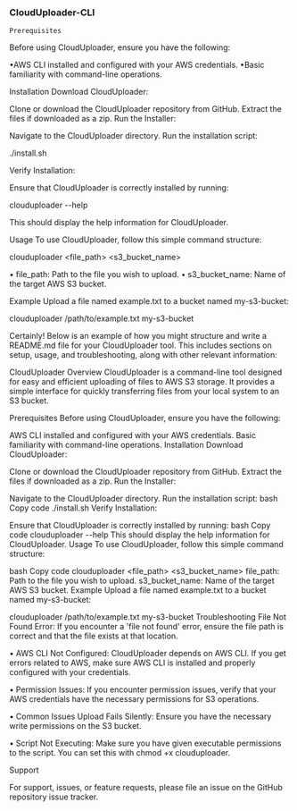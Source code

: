 ### CloudUploader-CLI

    Prerequisites
Before using CloudUploader, ensure you have the following:

•AWS CLI installed and configured with your AWS credentials.
•Basic familiarity with command-line operations.

Installation
Download CloudUploader:

Clone or download the CloudUploader repository from GitHub.
Extract the files if downloaded as a zip.
Run the Installer:

Navigate to the CloudUploader directory.
Run the installation script:

./install.sh

Verify Installation:

Ensure that CloudUploader is correctly installed by running:

clouduploader --help

This should display the help information for CloudUploader.

Usage
To use CloudUploader, follow this simple command structure:

clouduploader <file_path> <s3_bucket_name>

• file_path: Path to the file you wish to upload.
• s3_bucket_name: Name of the target AWS S3 bucket.

Example
Upload a file named example.txt to a bucket named my-s3-bucket:

clouduploader /path/to/example.txt my-s3-bucket


Certainly! Below is an example of how you might structure and write a README.md file for your CloudUploader tool. This includes sections on setup, usage, and troubleshooting, along with other relevant information:

CloudUploader
Overview
CloudUploader is a command-line tool designed for easy and efficient uploading of files to AWS S3 storage. It provides a simple interface for quickly transferring files from your local system to an S3 bucket.

Prerequisites
Before using CloudUploader, ensure you have the following:

AWS CLI installed and configured with your AWS credentials.
Basic familiarity with command-line operations.
Installation
Download CloudUploader:

Clone or download the CloudUploader repository from GitHub.
Extract the files if downloaded as a zip.
Run the Installer:

Navigate to the CloudUploader directory.
Run the installation script:
bash
Copy code
./install.sh
Verify Installation:

Ensure that CloudUploader is correctly installed by running:
bash
Copy code
clouduploader --help
This should display the help information for CloudUploader.
Usage
To use CloudUploader, follow this simple command structure:

bash
Copy code
clouduploader <file_path> <s3_bucket_name>
file_path: Path to the file you wish to upload.
s3_bucket_name: Name of the target AWS S3 bucket.
Example
Upload a file named example.txt to a bucket named my-s3-bucket:


clouduploader /path/to/example.txt my-s3-bucket
Troubleshooting
File Not Found Error:
If you encounter a 'file not found' error, ensure the file path is correct and that the file exists at that location.

• AWS CLI Not Configured:
CloudUploader depends on AWS CLI. If you get errors related to AWS, make sure AWS CLI is installed and properly configured with your credentials.

• Permission Issues:
If you encounter permission issues, verify that your AWS credentials have the necessary permissions for S3 operations.

• Common Issues
Upload Fails Silently:
Ensure you have the necessary write permissions on the S3 bucket.

• Script Not Executing:
Make sure you have given executable permissions to the script. You can set this with chmod +x clouduploader.

Support

For support, issues, or feature requests, please file an issue on the GitHub repository issue tracker.
